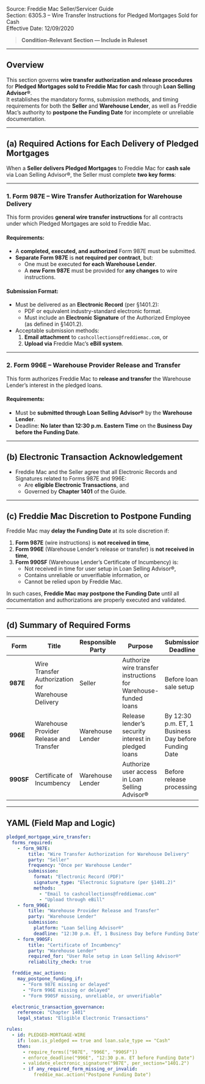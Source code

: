 Source: Freddie Mac Seller/Servicer Guide  
Section: 6305.3 – Wire Transfer Instructions for Pledged Mortgages Sold for Cash  
Effective Date: 12/09/2020  

> **Condition-Relevant Section — Include in Ruleset**

---

## Overview

This section governs **wire transfer authorization and release procedures** for **Pledged Mortgages sold to Freddie Mac for cash** through **Loan Selling Advisor®**.  
It establishes the mandatory forms, submission methods, and timing requirements for both the **Seller** and **Warehouse Lender**, as well as Freddie Mac’s authority to **postpone the Funding Date** for incomplete or unreliable documentation.

---

## (a) Required Actions for Each Delivery of Pledged Mortgages

When a **Seller delivers Pledged Mortgages** to Freddie Mac for **cash sale** via Loan Selling Advisor®, the Seller must complete **two key forms**:

---

### 1. **Form 987E – Wire Transfer Authorization for Warehouse Delivery**
This form provides **general wire transfer instructions** for all contracts under which Pledged Mortgages are sold to Freddie Mac.

#### Requirements:
- A **completed, executed, and authorized** Form 987E must be submitted.
- **Separate Form 987E** is **not required per contract**, but:
  - One must be executed **for each Warehouse Lender**.
  - A **new Form 987E** must be provided for **any changes** to wire instructions.

#### Submission Format:
- Must be delivered as an **Electronic Record** (per §1401.2):
  - PDF or equivalent industry-standard electronic format.
  - Must include an **Electronic Signature** of the Authorized Employee (as defined in §1401.2).
- Acceptable submission methods:
  1. **Email attachment** to `cashcollections@freddiemac.com`, or  
  2. **Upload via** Freddie Mac’s **eBill system**.

---

### 2. **Form 996E – Warehouse Provider Release and Transfer**
This form authorizes Freddie Mac to **release and transfer** the Warehouse Lender’s interest in the pledged loans.

#### Requirements:
- Must be **submitted through Loan Selling Advisor®** by the **Warehouse Lender**.
- Deadline: **No later than 12:30 p.m. Eastern Time** on the **Business Day before the Funding Date**.

---

## (b) Electronic Transaction Acknowledgement
- Freddie Mac and the Seller agree that all Electronic Records and Signatures related to Forms 987E and 996E:
  - Are **eligible Electronic Transactions**, and  
  - Governed by **Chapter 1401** of the Guide.

---

## (c) Freddie Mac Discretion to Postpone Funding
Freddie Mac may **delay the Funding Date** at its sole discretion if:

1. **Form 987E** (wire instructions) is **not received in time**,  
2. **Form 996E** (Warehouse Lender’s release or transfer) is **not received in time**,  
3. **Form 990SF** (Warehouse Lender’s Certificate of Incumbency) is:
   - Not received in time for user setup in Loan Selling Advisor®,  
   - Contains unreliable or unverifiable information, or  
   - Cannot be relied upon by Freddie Mac.

In such cases, **Freddie Mac may postpone the Funding Date** until all documentation and authorizations are properly executed and validated.

---

## (d) Summary of Required Forms

| Form | Title | Responsible Party | Purpose | Submission Deadline | Submission Method |
|------|--------|-------------------|----------|----------------------|-------------------|
| **987E** | Wire Transfer Authorization for Warehouse Delivery | Seller | Authorize wire transfer instructions for Warehouse-funded loans | Before loan sale setup | Email to `cashcollections@freddiemac.com` or eBill upload |
| **996E** | Warehouse Provider Release and Transfer | Warehouse Lender | Release lender’s security interest in pledged loans | By 12:30 p.m. ET, 1 Business Day before Funding Date | Loan Selling Advisor® |
| **990SF** | Certificate of Incumbency | Warehouse Lender | Authorize user access in Loan Selling Advisor® | Before release processing | As per Freddie Mac approval process |

---

## YAML (Field Map and Logic)
```yaml
pledged_mortgage_wire_transfer:
  forms_required:
    - form_987E:
        title: "Wire Transfer Authorization for Warehouse Delivery"
        party: "Seller"
        frequency: "Once per Warehouse Lender"
        submission:
          format: "Electronic Record (PDF)"
          signature_type: "Electronic Signature (per §1401.2)"
          methods:
            - "Email to cashcollections@freddiemac.com"
            - "Upload through eBill"
    - form_996E:
        title: "Warehouse Provider Release and Transfer"
        party: "Warehouse Lender"
        submission:
          platform: "Loan Selling Advisor®"
          deadline: "12:30 p.m. ET, 1 Business Day before Funding Date"
    - form_990SF:
        title: "Certificate of Incumbency"
        party: "Warehouse Lender"
        required_for: "User Role setup in Loan Selling Advisor®"
        reliability_check: true

  freddie_mac_actions:
    may_postpone_funding_if:
      - "Form 987E missing or delayed"
      - "Form 996E missing or delayed"
      - "Form 990SF missing, unreliable, or unverifiable"

  electronic_transaction_governance:
    reference: "Chapter 1401"
    legal_status: "Eligible Electronic Transactions"

rules:
  - id: PLEDGED-MORTGAGE-WIRE
    if: loan.is_pledged == true and loan.sale_type == "Cash"
    then:
      - require_forms(["987E", "996E", "990SF"])
      - enforce_deadline("996E", "12:30 p.m. ET before Funding Date")
      - validate_electronic_signature("987E", per_section="1401.2")
      - if any_required_form_missing_or_invalid:
          freddie_mac.action("Postpone Funding Date")

